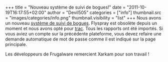 +++
title = "Nouveau système de suivi de bogues!"
date = "2011-10-19T16:17:55+02:00"
author = "Devil505"
categories = ["info"]
thumbnail.src = "images/categories/info.png"
thumbnail.visibility = "list"
+++
Nous avons un nouveau [système de suivi de bogues](http://bugs.frugalware.org). Flyspray est obsolète depuis un moment et nous avons opté pour [trac](http://trac.edgewall.org/). Tous les rapports ont été importés. Si vous aviez un compte sur la précédente plateforme, vous devez refaire une demande automatique de mot de passe comme il est indiqué sur la page principale.  
  

 Les développeurs de Frugalware remercient Xarkam pour son travail !  
